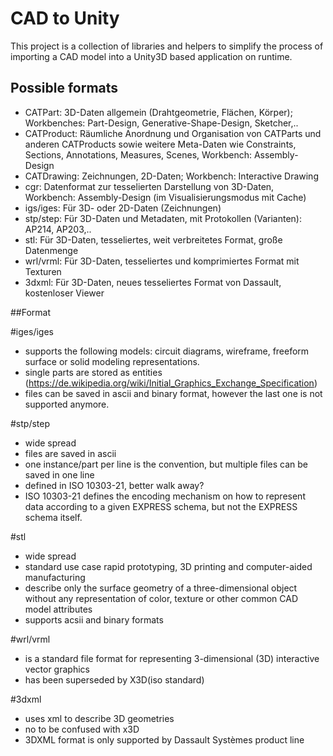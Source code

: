 CAD to Unity
============

This project is a collection of libraries and helpers to simplify the process of importing a CAD model into a Unity3D based application on runtime.


## Possible formats

 * CATPart: 3D-Daten allgemein (Drahtgeometrie, Flächen, Körper); Workbenches: Part-Design, Generative-Shape-Design, Sketcher,..
 * CATProduct: Räumliche Anordnung und Organisation von CATParts und anderen CATProducts sowie weitere Meta-Daten wie Constraints, Sections, Annotations, Measures, Scenes, Workbench: Assembly-Design
 * CATDrawing: Zeichnungen, 2D-Daten; Workbench: Interactive Drawing
 * cgr: Datenformat zur tesselierten Darstellung von 3D-Daten, Workbench: Assembly-Design (im Visualisierungsmodus mit Cache)
 * igs/iges: Für 3D- oder 2D-Daten (Zeichnungen)
 * stp/step: Für 3D-Daten und Metadaten, mit Protokollen (Varianten): AP214, AP203,..
 * stl: Für 3D-Daten, tesseliertes, weit verbreitetes Format, große Datenmenge
 * wrl/vrml: Für 3D-Daten, tesseliertes und komprimiertes Format mit Texturen
 * 3dxml: Für 3D-Daten, neues tesseliertes Format von Dassault, kostenloser Viewer

##Format 

#iges/iges

* supports the following models: circuit diagrams, wireframe, freeform surface or solid modeling representations.
* single parts are stored as entities (https://de.wikipedia.org/wiki/Initial_Graphics_Exchange_Specification)
* files can be saved in ascii and binary format, however the last one is not supported anymore.
 
#stp/step

* wide spread
* files are saved in ascii
* one instance/part per line is the convention, but multiple files can be saved in one line
* defined in ISO 10303-21, better walk away?
* ISO 10303-21 defines the encoding mechanism on how to represent data according to a given EXPRESS schema, but not the EXPRESS schema itself.

#stl

* wide spread
* standard use case rapid prototyping, 3D printing and computer-aided manufacturing
* describe only the surface geometry of a three-dimensional object without any representation of color, texture or other common CAD model attributes
* supports acsii and binary formats

#wrl/vrml

* is a standard file format for representing 3-dimensional (3D) interactive vector graphics
* has been superseded by X3D(iso standard)

#3dxml
* uses xml to describe 3D geometries
* no to be confused with x3D 
* 3DXML format is only supported by Dassault Systèmes product line
